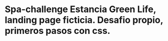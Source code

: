 # Spa-challenge Estancia Green Life, landing page ficticia. Desafio propio, primeros pasos con css. 
